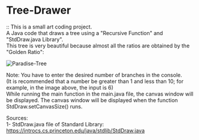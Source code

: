 # Tree-Drawer  
:: This is a small art coding project.  
A Java code that draws a tree using a "Recursive Function" and "StdDraw.java Library".  
This tree is very beautiful because almost all the ratios are obtained by the "Golden Ratio":  

![Paradise-Tree](https://user-images.githubusercontent.com/107344017/173254761-e844ca53-948c-4ebd-9ba8-c8afc462f4b4.jpg)  

Note: You have to enter the desired number of branches in the console.  
(It is recommended that a number be greater than 1 and less than 10; for example, in the image above, the input is 6)  
While running the main function in the main.java file, the canvas window will be displayed.
The canvas window will be displayed when the function StdDraw.setCanvasSize() runs.

Sources:  
1- StdDraw.java file of Standard Library: https://introcs.cs.princeton.edu/java/stdlib/StdDraw.java  
